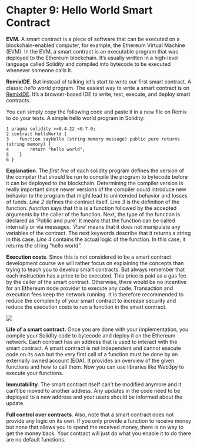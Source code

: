 # Chapter 9: Hello World Smart Contract

<dialog character="jellyfish">OK, you’ve received a lot of equipment; let’s make use of it! In the depth of Web3, we call this activity “to buidl”. The etymology of the letter inversion is quite funny if you like to wander.</dialog>

**EVM.** A smart contract is a piece of software that can be executed on a blockchain-enabled computer, for example, the Ethereum Virtual Machine (EVM). In the EVM, a smart contract is an executable program that was deployed to the Ethereum blockchain. It’s usually written in a high-level language called Solidity and compiled into bytecode to be executed whenever someone calls it.

**RemixIDE**. But instead of talking let’s start to write our first smart contract. A classic *hello world* program. The easiest way to write a smart contract is on [RemixIDE](http://remix.ethereum.org). It’s a browser-based IDE to write, test, execute, and deploy smart contracts.

You can simply copy the following code and paste it in a new file on Remix to do your tests. A simple hello world program in Solidity:

```Solidity
1 pragma solidity >=0.4.22 <0.7.0;
2 contract helloWorld { 
3    function sayHello (string memory message) public pure returns (string memory) { 
4        return "hello world";
5    }
6 }
```

**Explanation**. The *first line* of each solidity program defines the version of the compiler that should be run to compile the program to bytecode before it can be deployed to the blockchain. Determining the compiler version is really important since newer versions of the compiler could introduce new behavior to the program that might lead to unintended behavior and losses of funds. *Line 2* defines the contract itself. Line *3* is the definition of the function. *function* says that this is a function followed by the accepted arguments by the caller of the function. Next, the type of the function is declared as ‘Public and pure’. It means that the function can be called internally or via messages. *‘Pure’* means that it does not manipulate any variables of the contract. The next keywords describe that it returns a string in this case. *Line 4* contains the actual logic of the function. In this case, it returns the string “hello world”.

**Execution costs**. Since this is not considered to be a smart contract development course we will rather focus on explaining the concepts than trying to teach you to develop smart contracts. But always remember that each instruction has a price to be executed. This price is paid as a gas fee by the caller of the smart contract. Otherwise, there would be no incentive for an Ethereum node provider to execute any code. Transaction and execution fees keep the network running. It is therefore recommended to reduce the complexity of your smart contract to increase security and reduce the execution costs to run a function in the smart contract.

<img src="/images/chapter9_0.png" />

**Life of a smart contract.** Once you are done with your implementation, you compile your Solidity code to bytecode and deploy it on the Ethereum network. Each contract has an address that is used to interact with the smart contract. A smart contract is not independent and cannot execute code on its own but the very first call of a function must be done by an externally owned account (EOA). It provides an overview of the given functions and how to call them. Now you can use libraries like Web3py to execute your functions.

**Immutability**. The smart contract itself can’t be modified anymore and it can’t be moved to another address. Any updates in the code need to be deployed to a new address and your users should be informed about the update.

**Full control over contracts**. Also, note that a smart contract does not provide any logic on its own. If you only provide a function to receive money but none that allows you to spend the received money, there is no way to get the money back. Your contract will just do what you enable it to do there are no default functions.
